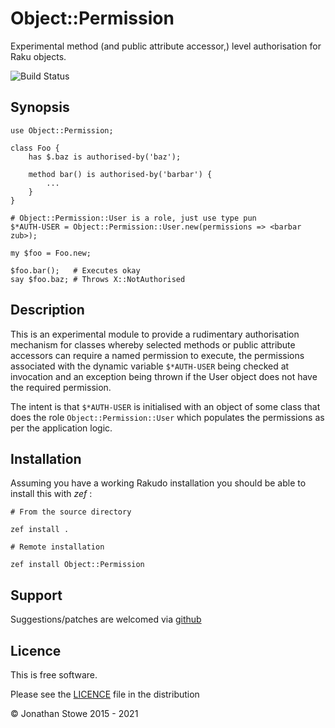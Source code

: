 # Object::Permission

Experimental method (and public attribute accessor,) level authorisation for Raku objects.

![Build Status](https://github.com/jonathanstowe/Object-Permission/workflows/CI/badge.svg)

## Synopsis

	use Object::Permission;

	class Foo {
		has $.baz is authorised-by('baz');

		method bar() is authorised-by('barbar') {
			...
		}
	}
	
	# Object::Permission::User is a role, just use type pun
	$*AUTH-USER = Object::Permission::User.new(permissions => <barbar zub>);

	my $foo = Foo.new;

	$foo.bar();   # Executes okay
	say $foo.baz; # Throws X::NotAuthorised

## Description

This is an experimental module to provide a rudimentary authorisation
mechanism for classes whereby selected methods or public attribute
accessors can require a named permission to execute, the permissions
associated with the dynamic variable `$*AUTH-USER` being checked
at invocation and an exception being thrown if the User object does not
have the required permission.

The intent is that `$*AUTH-USER` is initialised with an object
of some class that does the role `Object::Permission::User` which
populates the permissions as per the application logic.

## Installation

Assuming you have a working Rakudo installation you should be able to install this with *zef* :

    # From the source directory
   
    zef install .

    # Remote installation

    zef install Object::Permission


## Support

Suggestions/patches are welcomed via [github](https://github.com/jonathanstowe/Object-Permission/issues)

## Licence

This is free software.

Please see the [LICENCE](LICENCE) file in the distribution

© Jonathan Stowe 2015 - 2021

